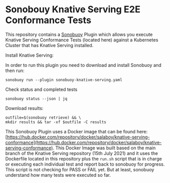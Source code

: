 # Sonobouy Knative Serving E2E Conformance Tests

This repository contains a [Sonobuoy]() Plugin which allows you execute Knative Serving Conformance Tests (located here) against a Kubernetes Cluster that has Knative Serving installed. 

Install Knative Serving: 


In order to run this plugin you need to download and install Sonobuoy and then run:

```
sonobuoy run --plugin sonobuoy-knative-serving.yaml
```

Check status and completed tests
```
sonobuoy status --json | jq 
```

Download results: 

```
outfile=$(sonobuoy retrieve) && \                                         
mkdir results && tar -xf $outfile -C results
```

This Sonobuoy Plugin uses a Docker image that can be found here: [https://hub.docker.com/repository/docker/salaboy/knative-serving-conformance](https://hub.docker.com/repository/docker/salaboy/knative-serving-conformance). This Docker Image was built based on the main branch of the Knative Serving repository (15th July 2021) and it uses the Dockerfile located in this repository plus the `run.sh` script that is in charge or executing each individual test and report back to sonobuoy for progress. This script is not checking for PASS or FAIL yet. But at least, sonobuoy understand how many tests were executed so far.  
